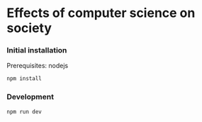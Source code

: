 # Effects of computer science on society
### Initial installation
Prerequisites: nodejs
```bash
npm install
```

### Development
```bash
npm run dev
```

